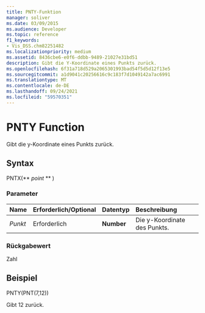 ```yaml
---
title: PNTY-Funktion
manager: soliver
ms.date: 03/09/2015
ms.audience: Developer
ms.topic: reference
f1_keywords:
- Vis_DSS.chm82251482
ms.localizationpriority: medium
ms.assetid: 8436cbe6-e0f6-ddbb-9489-21027e31bd51
description: Gibt die Y-Koordinate eines Punkts zurück.
ms.openlocfilehash: 6f31a718d529a2065301993bad54f5d5d12f13e5
ms.sourcegitcommit: a1d9041c20256616c9c183f7d1049142a7ac6991
ms.translationtype: MT
ms.contentlocale: de-DE
ms.lasthandoff: 09/24/2021
ms.locfileid: "59570351"
---
```

# <a name="pnty-function"></a>PNTY Function

Gibt die y-Koordinate eines Punkts zurück.
  
## <a name="syntax"></a>Syntax

PNTX(** *point* ** ) 
  
### <a name="parameters"></a>Parameter

|**Name**|**Erforderlich/Optional**|**Datentyp**|**Beschreibung**|
|:-----|:-----|:-----|:-----|
| _Punkt_ <br/> |Erforderlich  <br/> |**Number** <br/> |Die y-Koordinate des Punkts.  <br/> |
   
### <a name="return-value"></a>Rückgabewert

Zahl
  
## <a name="example"></a>Beispiel

PNTY(PNT(7,12)) 
  
Gibt 12 zurück. 
  

